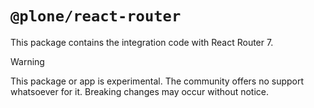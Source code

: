 # `@plone/react-router`

This package contains the integration code with React Router 7.

> [!WARNING]
> This package or app is experimental.
> The community offers no support whatsoever for it.
> Breaking changes may occur without notice.
